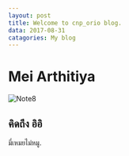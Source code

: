 ```yaml
---
layout: post
title: Welcome to cnp_orio blog.
data: 2017-08-31
catagories: My blog
---
```


# Mei Arthitiya

![Note8](https://scontent.fbkk5-4.fna.fbcdn.net/v/t1.0-9/16807624_385189591850632_2936193713870592879_n.jpg?_nc_eui2=v1%3AAeHLfSqZCkfUAp0vri7AtjAw1lrmOrc8_Ez8BMoPmmRORIWjX5SVg3cpR3b7wWrdwOE2wu1dICvstR5fDcJwUBBw1o3qWIRKLJj6CLGhp2JeNg&oh=f17630c066bfe46741cfe478d56105a5&oe=5AADECCF)

## คิดถึง อิอิ
มี่เหมยไม่หมู.



